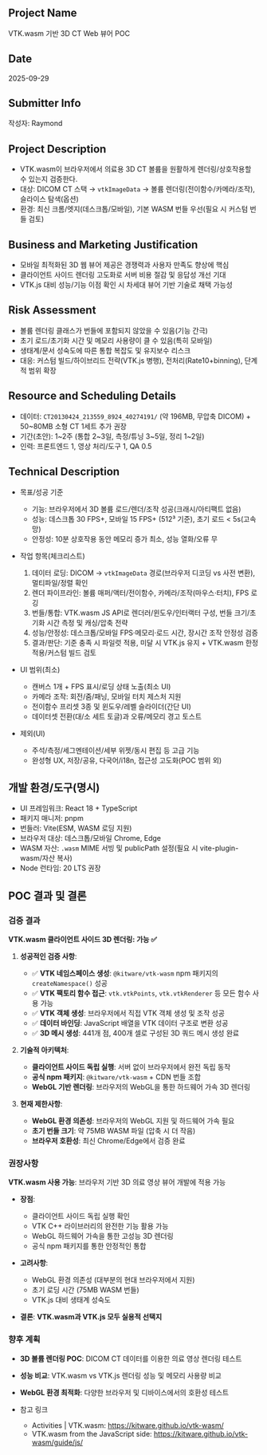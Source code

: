 ## Project Name

VTK.wasm 기반 3D CT Web 뷰어 POC

## Date

2025-09-29

## Submitter Info

작성자: Raymond

## Project Description

- VTK.wasm이 브라우저에서 의료용 3D CT 볼륨을 원활하게 렌더링/상호작용할 수 있는지 검증한다.
- 대상: DICOM CT 스택 → `vtkImageData` → 볼륨 렌더링(전이함수/카메라/조작), 슬라이스 탐색(옵션)
- 환경: 최신 크롬/엣지(데스크톱/모바일), 기본 WASM 번들 우선(필요 시 커스텀 번들 검토)

## Business and Marketing Justification

- 모바일 최적화된 3D 웹 뷰어 제공은 경쟁력과 사용자 만족도 향상에 핵심
- 클라이언트 사이드 렌더링 고도화로 서버 비용 절감 및 응답성 개선 기대
- VTK.js 대비 성능/기능 이점 확인 시 차세대 뷰어 기반 기술로 채택 가능성

## Risk Assessment

- 볼륨 렌더링 클래스가 번들에 포함되지 않았을 수 있음(기능 간극)
- 초기 로드/초기화 시간 및 메모리 사용량이 클 수 있음(특히 모바일)
- 생태계/문서 성숙도에 따른 통합 복잡도 및 유지보수 리스크
- 대응: 커스텀 빌드/하이브리드 전략(VTK.js 병행), 전처리(Rate10+binning), 단계적 범위 확장

## Resource and Scheduling Details

- 데이터: `CT20130424_213559_8924_40274191/` (약 196MB, 무압축 DICOM) + 50~80MB 소형 CT 1세트 추가 권장
- 기간(초안): 1~2주 (통합 2~3일, 측정/튜닝 3~5일, 정리 1~2일)
- 인력: 프론트엔드 1, 영상 처리/도구 1, QA 0.5

## Technical Description

- 목표/성공 기준

  - 기능: 브라우저에서 3D 볼륨 로드/렌더/조작 성공(크래시/아티팩트 없음)
  - 성능: 데스크톱 30 FPS+, 모바일 15 FPS+ (512³ 기준), 초기 로드 < 5s(고속망)
  - 안정성: 10분 상호작용 동안 메모리 증가 최소, 성능 열화/오류 무

- 작업 항목(체크리스트)

  1. 데이터 로딩: DICOM → `vtkImageData` 경로(브라우저 디코딩 vs 사전 변환), 멀티파일/정렬 확인
  2. 렌더 파이프라인: 볼륨 매퍼/액터/전이함수, 카메라/조작(마우스·터치), FPS 로깅
  3. 번들/통합: VTK.wasm JS API로 렌더러/윈도우/인터랙터 구성, 번들 크기/초기화 시간 측정 및 캐싱/압축 전략
  4. 성능/안정성: 데스크톱/모바일 FPS·메모리·로드 시간, 장시간 조작 안정성 검증
  5. 결과/판단: 기준 충족 시 파일럿 적용, 미달 시 VTK.js 유지 + VTK.wasm 한정 적용/커스텀 빌드 검토

- UI 범위(최소)

  - 캔버스 1개 + FPS 표시/로딩 상태 노출(최소 UI)
  - 카메라 조작: 회전/줌/패닝, 모바일 터치 제스처 지원
  - 전이함수 프리셋 3종 및 윈도우/레벨 슬라이더(간단 UI)
  - 데이터셋 전환(대/소 세트 토글)과 오류/메모리 경고 토스트

- 제외(UI)

  - 주석/측정/세그멘테이션/세부 위젯/동시 편집 등 고급 기능
  - 완성형 UX, 저장/공유, 다국어/i18n, 접근성 고도화(POC 범위 외)

## 개발 환경/도구(명시)

- UI 프레임워크: React 18 + TypeScript
- 패키지 매니저: pnpm
- 번들러: Vite(ESM, WASM 로딩 지원)
- 브라우저 대상: 데스크톱/모바일 Chrome, Edge
- WASM 자산: `.wasm` MIME 서빙 및 publicPath 설정(필요 시 vite-plugin-wasm/자산 복사)
- Node 런타임: 20 LTS 권장

## POC 결과 및 결론

### 검증 결과

**VTK.wasm 클라이언트 사이드 3D 렌더링: 가능 ✅**

1. **성공적인 검증 사항**:

   - ✅ **VTK 네임스페이스 생성**: `@kitware/vtk-wasm` npm 패키지의 `createNamespace()` 성공
   - ✅ **VTK 팩토리 함수 접근**: `vtk.vtkPoints`, `vtk.vtkRenderer` 등 모든 함수 사용 가능
   - ✅ **VTK 객체 생성**: 브라우저에서 직접 VTK 객체 생성 및 조작 성공
   - ✅ **데이터 바인딩**: JavaScript 배열을 VTK 데이터 구조로 변환 성공
   - ✅ **3D 메시 생성**: 441개 점, 400개 셀로 구성된 3D 쿼드 메시 생성 완료

2. **기술적 아키텍처**:

   - **클라이언트 사이드 독립 실행**: 서버 없이 브라우저에서 완전 독립 동작
   - **공식 npm 패키지**: `@kitware/vtk-wasm` + CDN 번들 조합
   - **WebGL 기반 렌더링**: 브라우저의 WebGL을 통한 하드웨어 가속 3D 렌더링

3. **현재 제한사항**:
   - **WebGL 환경 의존성**: 브라우저의 WebGL 지원 및 하드웨어 가속 필요
   - **초기 번들 크기**: 약 75MB WASM 파일 (압축 시 더 작음)
   - **브라우저 호환성**: 최신 Chrome/Edge에서 검증 완료

### 권장사항

**VTK.wasm 사용 가능**: 브라우저 기반 3D 의료 영상 뷰어 개발에 적용 가능

- **장점**: 
  - 클라이언트 사이드 독립 실행 확인
  - VTK C++ 라이브러리의 완전한 기능 활용 가능
  - WebGL 하드웨어 가속을 통한 고성능 3D 렌더링
  - 공식 npm 패키지를 통한 안정적인 통합

- **고려사항**: 
  - WebGL 환경 의존성 (대부분의 현대 브라우저에서 지원)
  - 초기 로딩 시간 (75MB WASM 번들)
  - VTK.js 대비 생태계 성숙도

- **결론**: **VTK.wasm과 VTK.js 모두 실용적 선택지**

### 향후 계획

- **3D 볼륨 렌더링 POC**: DICOM CT 데이터를 이용한 의료 영상 렌더링 테스트
- **성능 비교**: VTK.wasm vs VTK.js 렌더링 성능 및 메모리 사용량 비교
- **WebGL 환경 최적화**: 다양한 브라우저 및 디바이스에서의 호환성 테스트

- 참고 링크
  - Activities | VTK.wasm: https://kitware.github.io/vtk-wasm/
  - VTK.wasm from the JavaScript side: https://kitware.github.io/vtk-wasm/guide/js/
